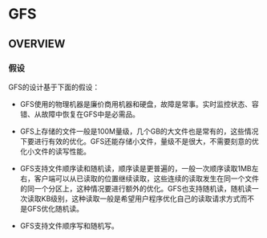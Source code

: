 # GFS

## OVERVIEW

### 假设

GFS的设计基于下面的假设：

* GFS使用的物理机器是廉价商用机器和硬盘，故障是常事。实时监控状态、容错、从故障中恢复在GFS中是必需品。

* GFS上存储的文件一般是100M量级，几个GB的大文件也是常有的，这些情况下要进行有效的优化。GFS还能存储小文件，量级不是很大，不需要刻意的优化小文件的读写性能。

* GFS支持文件顺序读和随机读，顺序读是更普遍的，一般一次顺序读取1MB左右，客户端可以从已读取的位置继续读取，这些连续的读取发生在同一个文件的同一个分区上，这种情况要进行额外的优化。GFS也支持随机读，随机读一次读取KB级别，这种读取一般是希望用户程序优化自己的读取请求方式而不是GFS优化随机读。

* GFS支持文件顺序写和随机写。
